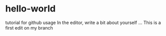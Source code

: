 # hello-world
tutorial for github usage
In the editor, write a bit about yourself ... This is a first edit on my branch
